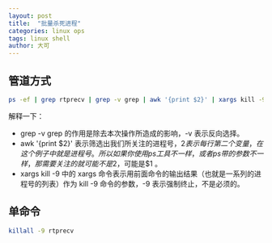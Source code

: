 ```yaml
---
layout: post
title:  "批量杀死进程"
categories: linux ops
tags: linux shell
author: 大可
---
```



## 管道方式
```sh
ps -ef | grep rtprecv | grep -v grep | awk '{print $2}' | xargs kill -9
```
解释一下：
- grep -v grep 的作用是除去本次操作所造成的影响，-v 表示反向选择。
- awk '{print $2}' 表示筛选出我们所关注的进程号，$2 表示每行第二个变量，在这个例子中就是进程号。所以如果你使用ps工具不一样，或者ps带的参数不一样，那需要关注的就可能不是$2，可能是$1 。
- xargs kill -9 中的 xargs 命令表示用前面命令的输出结果（也就是一系列的进程号的列表）作为 kill -9 命令的参数，-9 表示强制终止，不是必须的。

## 单命令
```sh
killall -9 rtprecv
```
